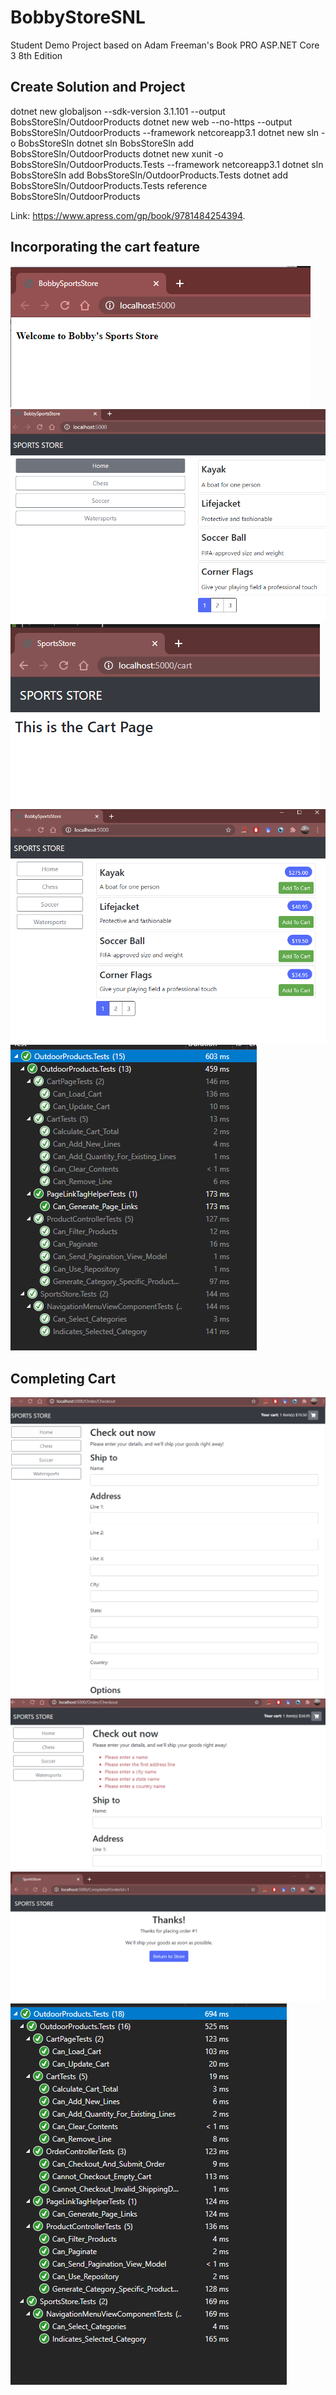 # BobbyStoreSNL
Student Demo Project based on Adam Freeman's Book PRO ASP.NET Core 3 8th Edition

## Create Solution and Project

dotnet new globaljson --sdk-version 3.1.101 --output BobsStoreSln/OutdoorProducts
dotnet new web --no-https --output BobsStoreSln/OutdoorProducts --framework netcoreapp3.1
dotnet new sln -o BobsStoreSln
dotnet sln BobsStoreSln add BobsStoreSln/OutdoorProducts 
dotnet new xunit -o BobsStoreSln/OutdoorProducts.Tests --framework netcoreapp3.1
dotnet sln BobsStoreSln add BobsStoreSln/OutdoorProducts.Tests 
dotnet add BobsStoreSln/OutdoorProducts.Tests reference BobsStoreSln/OutdoorProducts

Link: https://www.apress.com/gp/book/9781484254394.


## Incorporating the cart feature
![Progress](Step2.PNG)
![Buttons](SportsStore_Navigation.PNG)
![CartPage](SportsStore_Navigation2.PNG)
![AddToCart](SportsStore_Navigation3.PNG)
![Tests](SportsStore_Navigation4.PNG)

## Completing Cart
![CompletingCart](SportsStore_CompletingtheCart.PNG)
![CompletingCart2](SportsStore_CompletingtheCart2.PNG)
![CompletingCart3](SportsStore_CompletingtheCart3.PNG)
![CartTest](SportsStore_CompletingtheCart4.PNG)
